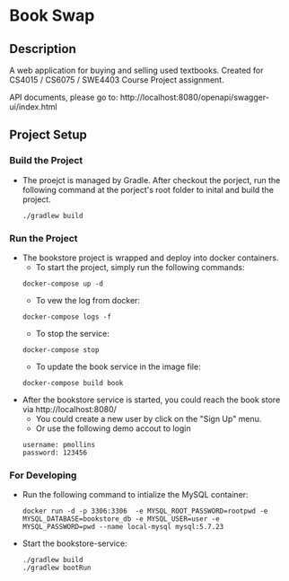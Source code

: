 # Book Swap

## Description
A web application for buying and selling used textbooks. Created for CS4015 / CS6075 / SWE4403 Course Project assignment.

API documents, please go to: 
http://localhost:8080/openapi/swagger-ui/index.html

## Project Setup
### Build the Project
- The proejct is managed by Gradle. After checkout the porject, run the following command at the porject's root folder to inital and build the project.
    ```
    ./gradlew build     
    ```
### Run the Project
- The bookstore project is wrapped and deploy into docker containers.
    -  To start the project, simply run the following commands: 
    ```aidl
    docker-compose up -d
    ```
    - To vew the log from docker:
    ```
    docker-compose logs -f
    ```
    - To stop the service:
    ``` 
    docker-compose stop
    ```
    - To update the book service in the image file:
  ```aidl
  docker-compose build book  
  ```
- After the bookstore service is started, you could reach the book store via http://localhost:8080/
    - You could create a new user by click on the "Sign Up" menu.
    - Or use the following demo accout to login
    ```
    username: pmollins
    password: 123456
    ```

### For Developing
- Run the following command to intialize the MySQL container:
    ```aidl
    docker run -d -p 3306:3306  -e MYSQL_ROOT_PASSWORD=rootpwd -e MYSQL_DATABASE=bookstore_db -e MYSQL_USER=user -e MYSQL_PASSWORD=pwd --name local-mysql mysql:5.7.23
    ```

- Start the bookstore-service:
    ```aidl
    ./gradlew build 
    ./gradlew bootRun
    ```
    
